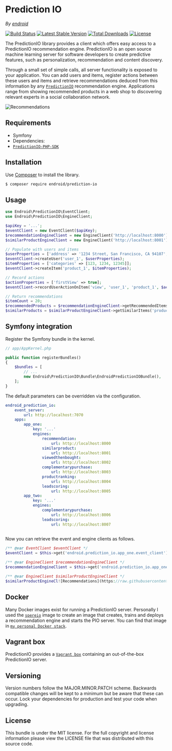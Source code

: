 Prediction IO
=============

*By [endroid](http://endroid.nl/)*

[![Build Status](http://img.shields.io/travis/endroid/PredictionIO.svg)](http://travis-ci.org/endroid/PredictionIO)
[![Latest Stable Version](http://img.shields.io/packagist/v/endroid/prediction-io.svg)](https://packagist.org/packages/endroid/prediction-io)
[![Total Downloads](http://img.shields.io/packagist/dt/endroid/prediction-io.svg)](https://packagist.org/packages/endroid/prediction-io)
[![License](http://img.shields.io/packagist/l/endroid/prediction-io.svg)](https://packagist.org/packages/endroid/prediction-io)

The PredictionIO library provides a client which offers easy access to a PredictionIO recommendation engine.
PredictionIO is an open source machine learning server for software developers to create predictive features, such as
personalization, recommendation and content discovery.

Through a small set of simple calls, all server functionality is exposed to your application. You can add users and items,
register actions between these users and items and retrieve recommendations deduced from this information by any
[`PredictionIO`](http://prediction.io/) recommendation engine. Applications range from showing recommended products in a
web shop to discovering relevant experts in a social collaboration network.

![Recommendations](https://raw.githubusercontent.com/endroid/PredictionIO/master/assets/recommendations.png)

## Requirements

* Symfony
* Dependencies:
 * [`PredictionIO-PHP-SDK`](https://github.com/PredictionIO/PredictionIO-PHP-SDK)

## Installation

Use [Composer](https://getcomposer.org/) to install the library.

``` bash
$ composer require endroid/prediction-io
```

## Usage

```php
use Endroid\PredictionIO\EventClient;
use Endroid\PredictionIO\EngineClient;

$apiKey = '...';
$eventClient = new EventClient($apiKey);
$recommendationEngineClient = new EngineClient('http://localhost:8000');
$similarProductEngineClient = new EngineClient('http://localhost:8001');

// Populate with users and items
$userProperties = ['address' => '1234 Street, San Francisco, CA 94107', 'birthday' => '22-04-1991'];
$eventClient->createUser('user_1', $userProperties);
$itemProperties = ['categories' => [123, 1234, 12345]];
$eventClient->createItem('product_1', $itemProperties);

// Record actions
$actionProperties = ['firstView' => true];
$eventClient->recordUserActionOnItem('view', 'user_1', 'product_1', $actionProperties);

// Return recommendations
$itemCount = 20;
$recommendedProducts = $recommendationEngineClient->getRecommendedItems('user_1', $itemCount);
$similarProducts = $similarProductEngineClient->getSimilarItems('product_1', $itemCount);

```

## Symfony integration

Register the Symfony bundle in the kernel.

```php
// app/AppKernel.php

public function registerBundles()
{
    $bundles = [
        // ...
        new Endroid\PredictionIO\Bundle\EndroidPredictionIOBundle(),
    ];
}

```

The default parameters can be overridden via the configuration.

```yaml
endroid_prediction_io:
    event_server:
        url: http://localhost:7070
    apps:
        app_one:
            key: '...'
            engines:
                recommendation:
                    url: http://localhost:8000
                similarproduct:
                    url: http://localhost:8001
                viewedthenbought:
                    url: http://localhost:8002
                complementarypurchase:
                    url: http://localhost:8003
                productranking:
                    url: http://localhost:8004
                leadscoring:
                    url: http://localhost:8005
        app_two:
            key: '...'
            engines:
                complementarypurchase:
                    url: http://localhost:8006
                leadscoring:
                    url: http://localhost:8007
                    
```

Now you can retrieve the event and engine clients as follows.

```php
/** @var EventClient $eventClient */
$eventClient = $this->get('endroid.prediction_io.app_one.event_client');

/** @var EngineClient $recommendationEngineClient */
$recommendationEngineClient = $this->get('endroid.prediction_io.app_one.recommendation.engine_client');

/** @var EngineClient $similarProductEngineClient */
$similarProductEngineCl![Recommendations](https://raw.githubusercontent.com/endroid/PredictionIO/master/assets/recommendations.png)ient = $this->get('endroid.prediction_io.app_one.similarproduct.engine_client');

```

## Docker

Many Docker images exist for running a PredictionIO server. Personally I used the
[`spereio`](https://github.com/sphereio/docker-predictionio) image to create an image
that creates, trains and deploys a recommendation engine and starts the PIO server. You can find that
image in [`my personal Docker stack`](https://github.com/endroid/docker/tree/master/docker/prediction-io).

## Vagrant box

PredictionIO provides a [`Vagrant box`](https://docs.prediction.io/install/install-vagrant/)
containing an out-of-the-box PredictionIO server.

## Versioning

Version numbers follow the MAJOR.MINOR.PATCH scheme. Backwards compatible
changes will be kept to a minimum but be aware that these can occur. Lock
your dependencies for production and test your code when upgrading.

## License

This bundle is under the MIT license. For the full copyright and license
information please view the LICENSE file that was distributed with this source code.